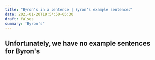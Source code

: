 ```yaml
---
title: "Byron's in a sentence | Byron's example sentences"
date: 2021-01-20T19:57:50+05:30
draft: falses
summary: "Byron's"
---
```

## Unfortunately, we have no example sentences for Byron's                 
